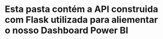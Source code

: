 # Esta pasta contém a API construida com Flask utilizada para aliementar o nosso Dashboard Power BI

